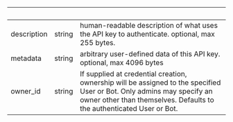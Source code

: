 | &nbsp; | &nbsp; | &nbsp; |
|---|---|---|
| description | string | human-readable description of what uses the API key to authenticate. optional, max 255 bytes. |
| metadata | string | arbitrary user-defined data of this API key. optional, max 4096 bytes |
| owner_id | string | If supplied at credential creation, ownership will be assigned to the specified User or Bot. Only admins may specify an owner other than themselves. Defaults to the authenticated User or Bot. |